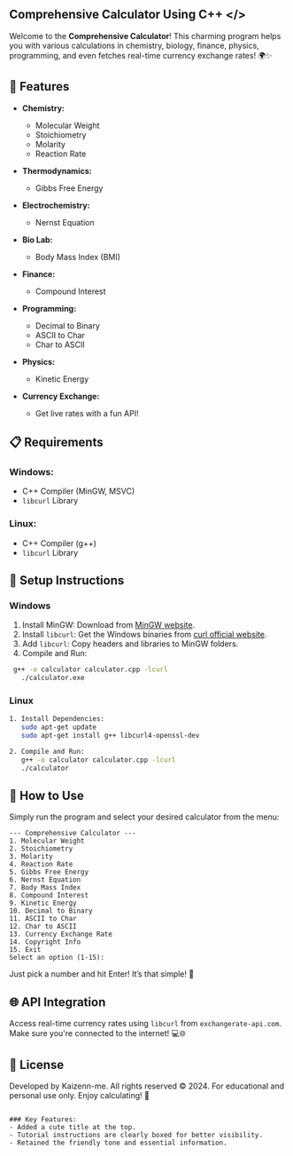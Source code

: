 ## Comprehensive Calculator Using C++ </>





Welcome to the **Comprehensive Calculator**! This charming program helps you with various calculations in chemistry, biology, finance, physics, programming, and even fetches real-time currency exchange rates! 🌍✨

## 🌟 Features

- **Chemistry:** 
  - Molecular Weight
  - Stoichiometry
  - Molarity
  - Reaction Rate

- **Thermodynamics:** 
  - Gibbs Free Energy

- **Electrochemistry:** 
  - Nernst Equation

- **Bio Lab:** 
  - Body Mass Index (BMI)

- **Finance:** 
  - Compound Interest

- **Programming:** 
  - Decimal to Binary
  - ASCII to Char
  - Char to ASCII

- **Physics:** 
  - Kinetic Energy

- **Currency Exchange:** 
  - Get live rates with a fun API!

## 📋 Requirements

### Windows:
- C++ Compiler (MinGW, MSVC)
- `libcurl` Library

### Linux:
- C++ Compiler (g++)
- `libcurl` Library

## 🚀 Setup Instructions

### Windows


1. Install MinGW: Download from [MinGW website](https://sourceforge.net/projects/mingw/).
2. Install `libcurl`: Get the Windows binaries from [curl official website](https://curl.se/windows/).
3. Add `libcurl`: Copy headers and libraries to MinGW folders.
4. Compile and Run:

```bash
 g++ -o calculator calculator.cpp -lcurl
   ./calculator.exe
```

### Linux

```bash
1. Install Dependencies:
   sudo apt-get update
   sudo apt-get install g++ libcurl4-openssl-dev

2. Compile and Run:
   g++ -o calculator calculator.cpp -lcurl
   ./calculator
```

## 🎉 How to Use

Simply run the program and select your desired calculator from the menu:

```
--- Comprehensive Calculator ---
1. Molecular Weight
2. Stoichiometry
3. Molarity
4. Reaction Rate
5. Gibbs Free Energy
6. Nernst Equation
7. Body Mass Index
8. Compound Interest
9. Kinetic Energy
10. Decimal to Binary
11. ASCII to Char
12. Char to ASCII
13. Currency Exchange Rate
14. Copyright Info
15. Exit
Select an option (1-15):
```

Just pick a number and hit Enter! It’s that simple! 🎈

## 🌐 API Integration

Access real-time currency rates using `libcurl` from `exchangerate-api.com`. Make sure you're connected to the internet! 💻🌐

## 📝 License

Developed by Kaizenn-me. All rights reserved © 2024. For educational and personal use only. Enjoy calculating! 🎉
```

### Key Features:
- Added a cute title at the top.
- Tutorial instructions are clearly boxed for better visibility.
- Retained the friendly tone and essential information.
